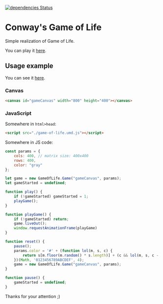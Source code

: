 [![dependencies Status](https://david-dm.org/mrfrac/game-of-life/status.svg)](https://david-dm.org/mrfrac/game-of-life)

# Conway's Game of Life

Simple realization of Game of Life.

You can play it [here](https://mrfrac.github.io/game-of-life/dist/).

## Usage example

You can see it [here](https://github.com/mrfrac/game-of-life/blob/master/dist/index.html).

### Canvas 
```html
<canvas id="gameCanvas" width="800" height="400"></canvas>
```

### JavaScript
Somewhere in `html>head`:
```html
<script src="./game-of-life.umd.js"></script>
```

Somewhere in JS code:
```js
const params = {
    cols: 400, // matrix size: 400x400
    rows: 400,
    color: "gray"
};

let game = new GameOfLife.Game("gameCanvas", params);
let gameStarted = undefined;

function play() {
    if (!gameStarted) gameStarted = 1;
    playGame();
}

function playGame() {
    if (!gameStarted) return;
    game.liveOut();
    window.requestAnimationFrame(playGame)
}

function reset() {
    pause();
    params.color = '#' + (function lol(m, s, c) {
        return s[m.floor(m.random() * s.length)] + (c && lol(m, s, c - 1));
    })(Math, '0123456789ABCDEF', 4);
    game = new GameOfLife.Game("gameCanvas", params);
}

function pause() {
    gameStarted = undefined;
}
```

Thanks for your attention ;)
